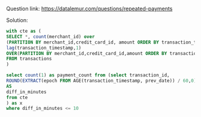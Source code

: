Question link: https://datalemur.com/questions/repeated-payments

Solution:
```sql
with cte as (
SELECT *, count(merchant_id) over 
(PARTITION BY merchant_id,credit_card_id, amount ORDER BY transaction_timestamp), 
lag(transaction_timestamp,1)
OVER(PARTITION BY merchant_id,credit_card_id,amount ORDER BY transaction_timestamp) as prev_date
FROM transactions
)

select count(1) as payment_count from (select transaction_id, 
ROUND(EXTRACT(epoch FROM AGE(transaction_timestamp, prev_date)) / 60,0) 
AS 
diff_in_minutes
from cte
) as x 
where diff_in_minutes <= 10
```